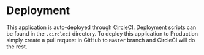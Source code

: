 # Deployment
This application is auto-deployed through [CircleCI](https://circleci.com/). Deployment scripts can be found in the `.circleci`
directory. To deploy this application to Production simply create a pull request in GitHub to `Master` branch and CircleCI
will do the rest.
